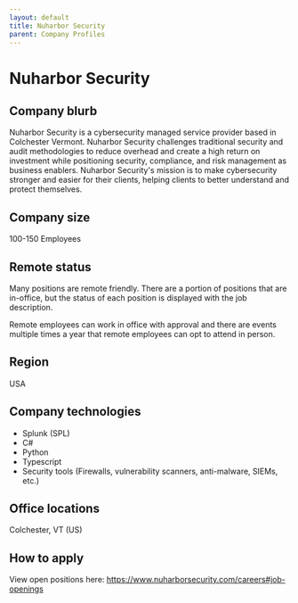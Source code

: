 ```yaml
---
layout: default
title: Nuharbor Security
parent: Company Profiles
---
```


# Nuharbor Security

## Company blurb

Nuharbor Security is a cybersecurity managed service provider based in Colchester Vermont. Nuharbor Security challenges traditional security and audit methodologies to reduce overhead and create a high return on investment while positioning security, compliance, and risk management as business enablers. Nuharbor Security's mission is to make cybersecurity stronger and easier for their clients, helping clients to better understand and protect themselves.

## Company size

100-150 Employees

## Remote status

Many positions are remote friendly. There are a portion of positions that are in-office, but the status of each position is displayed with the job description. 

Remote employees can work in office with approval and there are events multiple times a year that remote employees can opt to attend in person. 

## Region

USA

## Company technologies

- Splunk (SPL)
- C#
- Python
- Typescript
- Security tools (Firewalls, vulnerability scanners, anti-malware, SIEMs, etc.)

## Office locations

Colchester, VT (US)

## How to apply

View open positions here:
https://www.nuharborsecurity.com/careers#job-openings
